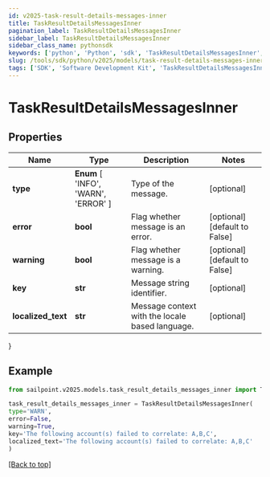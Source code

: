 ```yaml
---
id: v2025-task-result-details-messages-inner
title: TaskResultDetailsMessagesInner
pagination_label: TaskResultDetailsMessagesInner
sidebar_label: TaskResultDetailsMessagesInner
sidebar_class_name: pythonsdk
keywords: ['python', 'Python', 'sdk', 'TaskResultDetailsMessagesInner', 'V2025TaskResultDetailsMessagesInner'] 
slug: /tools/sdk/python/v2025/models/task-result-details-messages-inner
tags: ['SDK', 'Software Development Kit', 'TaskResultDetailsMessagesInner', 'V2025TaskResultDetailsMessagesInner']
---
```


# TaskResultDetailsMessagesInner


## Properties

Name | Type | Description | Notes
------------ | ------------- | ------------- | -------------
**type** |  **Enum** [  'INFO',    'WARN',    'ERROR' ] | Type of the message. | [optional] 
**error** | **bool** | Flag whether message is an error. | [optional] [default to False]
**warning** | **bool** | Flag whether message is a warning. | [optional] [default to False]
**key** | **str** | Message string identifier. | [optional] 
**localized_text** | **str** | Message context with the locale based language. | [optional] 
}

## Example

```python
from sailpoint.v2025.models.task_result_details_messages_inner import TaskResultDetailsMessagesInner

task_result_details_messages_inner = TaskResultDetailsMessagesInner(
type='WARN',
error=False,
warning=True,
key='The following account(s) failed to correlate: A,B,C',
localized_text='The following account(s) failed to correlate: A,B,C'
)

```
[[Back to top]](#) 

